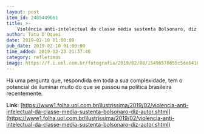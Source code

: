 ```yaml
---
layout: post
item_id: 2485449661
title: >-
    Violência anti-intelectual da classe média sustenta Bolsonaro, diz autor
author: Tatu D'Oquei
date: 2019-02-10 01:00:00
pub_date: 2019-02-10 01:00:00
time_added: 2019-12-23 21:37:46
category: refletimos
image: https://f.i.uol.com.br/fotografia/2019/02/08/15496576655c5de64165f6a_1549657665_3x2_rt.jpg
---
```


Há uma pergunta que, respondida em toda a sua complexidade, tem o potencial de iluminar muito do que se passou na política brasileira recentemente.

**Link:** [https://www1.folha.uol.com.br/ilustrissima/2019/02/violencia-anti-intelectual-da-classe-media-sustenta-bolsonaro-diz-autor.shtml](https://www1.folha.uol.com.br/ilustrissima/2019/02/violencia-anti-intelectual-da-classe-media-sustenta-bolsonaro-diz-autor.shtml)

